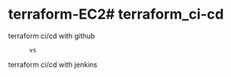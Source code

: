 # terraform-EC2# terraform_ci-cd

terraform ci/cd with github

          vs

terraform ci/cd with jenkins
